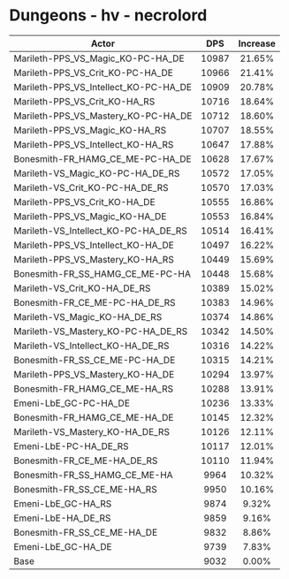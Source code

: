 # Dungeons - hv - necrolord
| Actor | DPS | Increase |
|---|:---:|:---:|
|Marileth-PPS_VS_Magic_KO-PC-HA_DE|10987|21.65%|
|Marileth-PPS_VS_Crit_KO-PC-HA_DE|10966|21.41%|
|Marileth-PPS_VS_Intellect_KO-PC-HA_DE|10909|20.78%|
|Marileth-PPS_VS_Crit_KO-HA_RS|10716|18.64%|
|Marileth-PPS_VS_Mastery_KO-PC-HA_DE|10712|18.60%|
|Marileth-PPS_VS_Magic_KO-HA_RS|10707|18.55%|
|Marileth-PPS_VS_Intellect_KO-HA_RS|10647|17.88%|
|Bonesmith-FR_HAMG_CE_ME-PC-HA_DE|10628|17.67%|
|Marileth-VS_Magic_KO-PC-HA_DE_RS|10572|17.05%|
|Marileth-VS_Crit_KO-PC-HA_DE_RS|10570|17.03%|
|Marileth-PPS_VS_Crit_KO-HA_DE|10555|16.86%|
|Marileth-PPS_VS_Magic_KO-HA_DE|10553|16.84%|
|Marileth-VS_Intellect_KO-PC-HA_DE_RS|10514|16.41%|
|Marileth-PPS_VS_Intellect_KO-HA_DE|10497|16.22%|
|Marileth-PPS_VS_Mastery_KO-HA_RS|10449|15.69%|
|Bonesmith-FR_SS_HAMG_CE_ME-PC-HA|10448|15.68%|
|Marileth-VS_Crit_KO-HA_DE_RS|10389|15.02%|
|Bonesmith-FR_CE_ME-PC-HA_DE_RS|10383|14.96%|
|Marileth-VS_Magic_KO-HA_DE_RS|10374|14.86%|
|Marileth-VS_Mastery_KO-PC-HA_DE_RS|10342|14.50%|
|Marileth-VS_Intellect_KO-HA_DE_RS|10316|14.22%|
|Bonesmith-FR_SS_CE_ME-PC-HA_DE|10315|14.21%|
|Marileth-PPS_VS_Mastery_KO-HA_DE|10294|13.97%|
|Bonesmith-FR_HAMG_CE_ME-HA_RS|10288|13.91%|
|Emeni-LbE_GC-PC-HA_DE|10236|13.33%|
|Bonesmith-FR_HAMG_CE_ME-HA_DE|10145|12.32%|
|Marileth-VS_Mastery_KO-HA_DE_RS|10126|12.11%|
|Emeni-LbE-PC-HA_DE_RS|10117|12.01%|
|Bonesmith-FR_CE_ME-HA_DE_RS|10110|11.94%|
|Bonesmith-FR_SS_HAMG_CE_ME-HA|9964|10.32%|
|Bonesmith-FR_SS_CE_ME-HA_RS|9950|10.16%|
|Emeni-LbE_GC-HA_RS|9874|9.32%|
|Emeni-LbE-HA_DE_RS|9859|9.16%|
|Bonesmith-FR_SS_CE_ME-HA_DE|9832|8.86%|
|Emeni-LbE_GC-HA_DE|9739|7.83%|
|Base|9032|0.00%|
